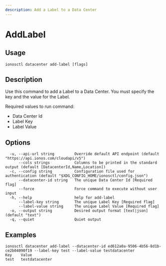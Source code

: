 ```yaml
---
description: Add a Label to a Data Center
---
```


# AddLabel

## Usage

```text
ionosctl datacenter add-label [flags]
```

## Description

Use this command to add a Label to a Data Center. You must specify the key and the value for the Label.

Required values to run command: 

* Data Center Id 
* Label Key
* Label Value

## Options

```text
  -u, --api-url string         Override default API endpoint (default "https://api.ionos.com/cloudapi/v5")
      --cols strings           Columns to be printed in the standard output (default [DatacenterId,Name,Location])
  -c, --config string          Configuration file used for authentication (default "$XDG_CONFIG_HOME/ionosctl/config.json")
      --datacenter-id string   The unique Data Center Id [Required flag]
      --force                  Force command to execute without user input
  -h, --help                   help for add-label
      --label-key string       The unique Label Key [Required flag]
      --label-value string     The unique Label Value [Required flag]
  -o, --output string          Desired output format [text|json] (default "text")
  -q, --quiet                  Quiet output
```

## Examples

```text
ionosctl datacenter add-label --datacenter-id ed612a0a-9506-4b56-8d1b-ce2b04090f19 --label-key test --label-value testdatacenter
Key    Value
test   testdatacenter
```

